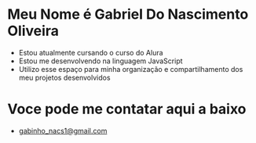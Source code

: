 # Meu Nome é Gabriel Do Nascimento Oliveira 
* Estou atualmente cursando o curso do Alura
* Estou me desenvolvendo na linguagem JavaScript
* Utilizo esse espaço para minha organização e compartilhamento dos meu projetos desenvolvidos

# Voce pode me contatar aqui a baixo
* gabinho_nacs1@gmail.com

